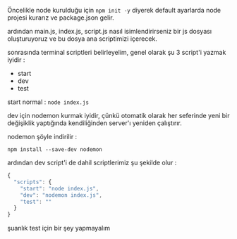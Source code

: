 Öncelikle node kurulduğu için 
`npm init -y` diyerek default ayarlarda node projesi kurarız ve package.json gelir.

ardından main.js, index.js, script.js nasıl isimlendirirseniz bir js dosyası oluşturuyoruz ve bu dosya ana scriptimizi içerecek.

sonrasında terminal scriptleri belirleyelim, genel olarak şu 3 script'i yazmak iyidir :
- start
- dev
- test

start normal :  `node index.js`

dev için nodemon kurmak iyidir, çünkü otomatik olarak her seferinde yeni bir değişiklik yaptığında kendiliğinden server'ı yeniden çalıştırır.

nodemon şöyle indirilir : 

`npm install --save-dev nodemon`

ardından dev script'i de dahil scriptlerimiz şu şekilde olur : 

```js
{
  "scripts": {
    "start": "node index.js",
    "dev": "nodemon index.js",
    "test": ""
  }
}
```

şuanlık test için bir şey yapmayalım
